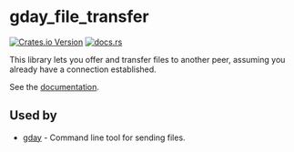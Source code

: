 # gday_file_transfer
[![Crates.io Version](https://img.shields.io/crates/v/gday_file_transfer)](https://crates.io/crates/gday_file_transfer)
[![docs.rs](https://img.shields.io/docsrs/gday_file_transfer)](https://docs.rs/gday_file_transfer/)

This library lets you offer and transfer files to another peer,
assuming you already have a connection established.

See the [documentation](https://docs.rs/gday_file_transfer/).

## Used by
- [gday](https://crates.io/crates/gday) - Command line tool for sending files.
